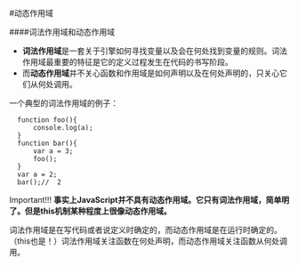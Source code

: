#动态作用域

####词法作用域和动态作用域
* **词法作用域**是一套关于引擎如何寻找变量以及会在何处找到变量的规则。词法作用域最重要的特征是它的定义过程发生在代码的书写阶段。
* 而**动态作用域**并不关心函数和作用域是如何声明以及在何处声明的，只关心它们从何处调用。

一个典型的词法作用域的例子：

      function foo(){
          console.log(a);	
      }
      function bar(){
          var a = 3;
          foo();
      }
      var a = 2;
      bar();//	2

Important!!! **事实上JavaScript并不具有动态作用域。它只有词法作用域，简单明了。但是this机制某种程度上很像动态作用域。**

词法作用域是在写代码或者说定义时确定的，而动态作用域是在运行时确定的。（this也是！）词法作用域关注函数在何处声明，而动态作用域关注函数从何处调用。